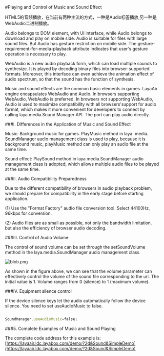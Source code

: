 #Playing and Control of Music and Sound Effect


​        HTML5的音频播放，在当前有两种主流的方式，一种是Audio标签播放,另一种是WebAudio二进制播放。

Audio belongs to DOM element, with UI interface, while Audio belongs to download and play on mobile side. Audio is suitable for files with large sound files. But Audio has gesture restriction on mobile side. The gesture-requirement-for-media-playback attribute indicates that user's gesture operation is necessary to play.

WebAudio is a new audio playback form, which can load multiple sounds to synthesize. It is played by decoding binary files into browser-supported formats. Moreover, this interface can even achieve the animation effect of audio spectrum, so that the sound has the function of synthesis.

Music and sound effects are the common basic elements in games. LayaAir engine encapsulates WebAudio and Audio. In browsers supporting WebAudio, WebAudio is preferred. In browsers not supporting WebAudio, Audio is used to maximize compatibility with all browsers'support for audio format, which makes it more convenient for developers to connect by calling laya.media.Sound Manager API. The port can play audio directly.

###I. Differences in the Application of Music and Sound Effect

Music: Background music for games. PlayMusic method in laya. media. SoundManager audio management class is used to play, because it is background music, playMusic method can only play an audio file at the same time.

Sound effect: PlaySound method in laya.media.SoundManager audio management class is adopted, which allows multiple audio files to be played at the same time.

###II. Audio Compatibility Preparedness

Due to the different compatibility of browsers in audio playback problem, we should prepare for compatibility in the early stage before starting application.

(1) Use the "Format Factory" audio file conversion tool. Select 44100Hz, 96kbps for conversion.

(2) Audio files are as small as possible, not only the bandwidth limitation, but also the efficiency of browser audio decoding.

###III. Control of Audio Volume

The control of sound volume can be set through the setSoundVolume method in the laya.media.SoundManager audio management class.

![blob.png](http://old.ldc.layabox.com/uploadfile/image/20170110/1484019651349259.png)

As shown in the figure above, we can see that the volume parameter can effectively control the volume of the sound file corresponding to the url. The initial value is 1. Volume ranges from 0 (silence) to 1 (maximum volume).



###IV. Equipment silence control

If the device silence keys let the audio automatically follow the device silence. You need to set useAudioMusic to false.


```javascript

SoundManager.useAudioMusic=false；
```




###5. Complete Examples of Music and Sound Playing

The complete code address for this example is:[https://layaair.ldc.layabox.com/demo/?2d&Sound&SimpleDemo](https://layaair.ldc.layabox.com/demo/?2d&Sound&SimpleDemo)